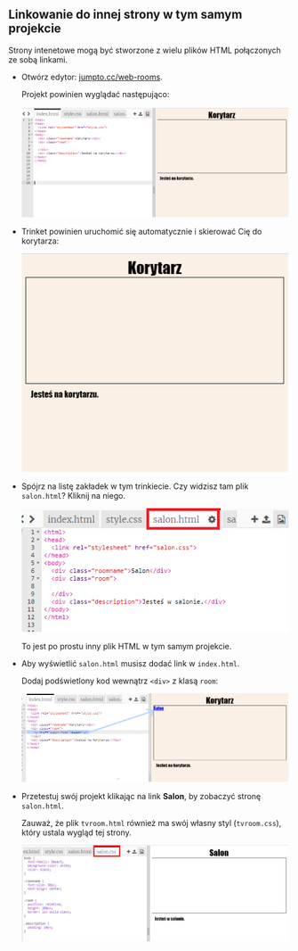 ## Linkowanie do innej strony w tym samym projekcie

Strony intenetowe mogą być stworzone z wielu plików HTML połączonych ze sobą linkami.

+ Otwórz edytor: <a href="http://jumpto.cc/web-rooms" target="_blank">jumpto.cc/web-rooms</a>.
    
    Projekt powinien wyglądać następująco:
    
    ![zrzut ekranu](images/rooms-starter.png)

+ Trinket powinien uruchomić się automatycznie i skierować Cię do korytarza:
    
    ![zrzut ekranu](images/rooms-hall-start.png)

+ Spójrz na listę zakładek w tym trinkiecie. Czy widzisz tam plik `salon.html`? Kliknij na niego.
    
    ![zrzut ekranu](images/rooms-tvroom-html.png)
    
    To jest po prostu inny plik HTML w tym samym projekcie.

+ Aby wyświetlić `salon.html` musisz dodać link w `index.html`.
    
    Dodaj podświetlony kod wewnątrz `<div>` z klasą `room`:
    
    ![zrzut ekranu](images/rooms-link-tvroom.png)

+ Przetestuj swój projekt klikając na link **Salon**, by zobaczyć stronę `salon.html`.
    
    Zauważ, że plik `tvroom.html` również ma swój własny styl (`tvroom.css`), który ustala wygląd tej strony.
    
    ![zrzut ekranu](images/rooms-tvroom-unstyled.png)